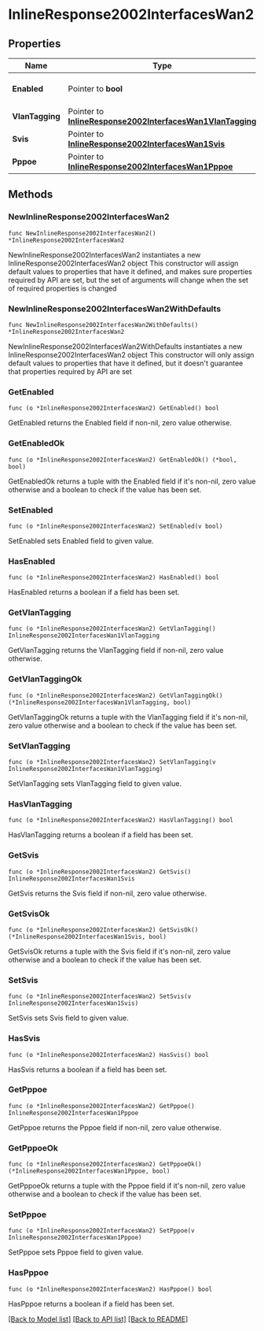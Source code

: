 # InlineResponse2002InterfacesWan2

## Properties

Name | Type | Description | Notes
------------ | ------------- | ------------- | -------------
**Enabled** | Pointer to **bool** | Enable or disable the interface. | [optional] 
**VlanTagging** | Pointer to [**InlineResponse2002InterfacesWan1VlanTagging**](InlineResponse2002InterfacesWan1VlanTagging.md) |  | [optional] 
**Svis** | Pointer to [**InlineResponse2002InterfacesWan1Svis**](InlineResponse2002InterfacesWan1Svis.md) |  | [optional] 
**Pppoe** | Pointer to [**InlineResponse2002InterfacesWan1Pppoe**](InlineResponse2002InterfacesWan1Pppoe.md) |  | [optional] 

## Methods

### NewInlineResponse2002InterfacesWan2

`func NewInlineResponse2002InterfacesWan2() *InlineResponse2002InterfacesWan2`

NewInlineResponse2002InterfacesWan2 instantiates a new InlineResponse2002InterfacesWan2 object
This constructor will assign default values to properties that have it defined,
and makes sure properties required by API are set, but the set of arguments
will change when the set of required properties is changed

### NewInlineResponse2002InterfacesWan2WithDefaults

`func NewInlineResponse2002InterfacesWan2WithDefaults() *InlineResponse2002InterfacesWan2`

NewInlineResponse2002InterfacesWan2WithDefaults instantiates a new InlineResponse2002InterfacesWan2 object
This constructor will only assign default values to properties that have it defined,
but it doesn't guarantee that properties required by API are set

### GetEnabled

`func (o *InlineResponse2002InterfacesWan2) GetEnabled() bool`

GetEnabled returns the Enabled field if non-nil, zero value otherwise.

### GetEnabledOk

`func (o *InlineResponse2002InterfacesWan2) GetEnabledOk() (*bool, bool)`

GetEnabledOk returns a tuple with the Enabled field if it's non-nil, zero value otherwise
and a boolean to check if the value has been set.

### SetEnabled

`func (o *InlineResponse2002InterfacesWan2) SetEnabled(v bool)`

SetEnabled sets Enabled field to given value.

### HasEnabled

`func (o *InlineResponse2002InterfacesWan2) HasEnabled() bool`

HasEnabled returns a boolean if a field has been set.

### GetVlanTagging

`func (o *InlineResponse2002InterfacesWan2) GetVlanTagging() InlineResponse2002InterfacesWan1VlanTagging`

GetVlanTagging returns the VlanTagging field if non-nil, zero value otherwise.

### GetVlanTaggingOk

`func (o *InlineResponse2002InterfacesWan2) GetVlanTaggingOk() (*InlineResponse2002InterfacesWan1VlanTagging, bool)`

GetVlanTaggingOk returns a tuple with the VlanTagging field if it's non-nil, zero value otherwise
and a boolean to check if the value has been set.

### SetVlanTagging

`func (o *InlineResponse2002InterfacesWan2) SetVlanTagging(v InlineResponse2002InterfacesWan1VlanTagging)`

SetVlanTagging sets VlanTagging field to given value.

### HasVlanTagging

`func (o *InlineResponse2002InterfacesWan2) HasVlanTagging() bool`

HasVlanTagging returns a boolean if a field has been set.

### GetSvis

`func (o *InlineResponse2002InterfacesWan2) GetSvis() InlineResponse2002InterfacesWan1Svis`

GetSvis returns the Svis field if non-nil, zero value otherwise.

### GetSvisOk

`func (o *InlineResponse2002InterfacesWan2) GetSvisOk() (*InlineResponse2002InterfacesWan1Svis, bool)`

GetSvisOk returns a tuple with the Svis field if it's non-nil, zero value otherwise
and a boolean to check if the value has been set.

### SetSvis

`func (o *InlineResponse2002InterfacesWan2) SetSvis(v InlineResponse2002InterfacesWan1Svis)`

SetSvis sets Svis field to given value.

### HasSvis

`func (o *InlineResponse2002InterfacesWan2) HasSvis() bool`

HasSvis returns a boolean if a field has been set.

### GetPppoe

`func (o *InlineResponse2002InterfacesWan2) GetPppoe() InlineResponse2002InterfacesWan1Pppoe`

GetPppoe returns the Pppoe field if non-nil, zero value otherwise.

### GetPppoeOk

`func (o *InlineResponse2002InterfacesWan2) GetPppoeOk() (*InlineResponse2002InterfacesWan1Pppoe, bool)`

GetPppoeOk returns a tuple with the Pppoe field if it's non-nil, zero value otherwise
and a boolean to check if the value has been set.

### SetPppoe

`func (o *InlineResponse2002InterfacesWan2) SetPppoe(v InlineResponse2002InterfacesWan1Pppoe)`

SetPppoe sets Pppoe field to given value.

### HasPppoe

`func (o *InlineResponse2002InterfacesWan2) HasPppoe() bool`

HasPppoe returns a boolean if a field has been set.


[[Back to Model list]](../README.md#documentation-for-models) [[Back to API list]](../README.md#documentation-for-api-endpoints) [[Back to README]](../README.md)


